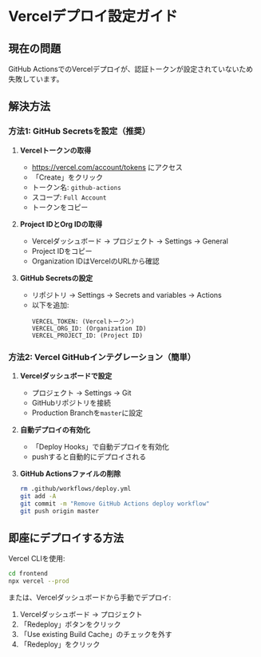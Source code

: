 # Vercelデプロイ設定ガイド

## 現在の問題
GitHub ActionsでのVercelデプロイが、認証トークンが設定されていないため失敗しています。

## 解決方法

### 方法1: GitHub Secretsを設定（推奨）

1. **Vercelトークンの取得**
   - https://vercel.com/account/tokens にアクセス
   - 「Create」をクリック
   - トークン名: `github-actions`
   - スコープ: `Full Account`
   - トークンをコピー

2. **Project IDとOrg IDの取得**
   - Vercelダッシュボード → プロジェクト → Settings → General
   - Project IDをコピー
   - Organization IDはVercelのURLから確認

3. **GitHub Secretsの設定**
   - リポジトリ → Settings → Secrets and variables → Actions
   - 以下を追加:
     ```
     VERCEL_TOKEN: (Vercelトークン)
     VERCEL_ORG_ID: (Organization ID)
     VERCEL_PROJECT_ID: (Project ID)
     ```

### 方法2: Vercel GitHubインテグレーション（簡単）

1. **Vercelダッシュボードで設定**
   - プロジェクト → Settings → Git
   - GitHubリポジトリを接続
   - Production Branchを`master`に設定

2. **自動デプロイの有効化**
   - 「Deploy Hooks」で自動デプロイを有効化
   - pushすると自動的にデプロイされる

3. **GitHub Actionsファイルの削除**
   ```bash
   rm .github/workflows/deploy.yml
   git add -A
   git commit -m "Remove GitHub Actions deploy workflow"
   git push origin master
   ```

## 即座にデプロイする方法

Vercel CLIを使用:
```bash
cd frontend
npx vercel --prod
```

または、Vercelダッシュボードから手動でデプロイ:
1. Vercelダッシュボード → プロジェクト
2. 「Redeploy」ボタンをクリック
3. 「Use existing Build Cache」のチェックを外す
4. 「Redeploy」をクリック